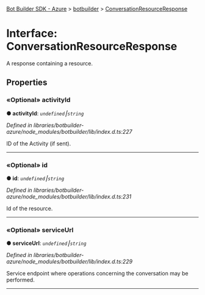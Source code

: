 [Bot Builder SDK - Azure](../README.md) > [botbuilder](../modules/botbuilder.md) > [ConversationResourceResponse](../interfaces/botbuilder.conversationresourceresponse.md)



# Interface: ConversationResourceResponse


A response containing a resource.


## Properties
<a id="activityid"></a>

### «Optional» activityId

**●  activityId**:  *`undefined`⎮`string`* 

*Defined in libraries/botbuilder-azure/node_modules/botbuilder/lib/index.d.ts:227*



ID of the Activity (if sent).




___

<a id="id"></a>

### «Optional» id

**●  id**:  *`undefined`⎮`string`* 

*Defined in libraries/botbuilder-azure/node_modules/botbuilder/lib/index.d.ts:231*



Id of the resource.




___

<a id="serviceurl"></a>

### «Optional» serviceUrl

**●  serviceUrl**:  *`undefined`⎮`string`* 

*Defined in libraries/botbuilder-azure/node_modules/botbuilder/lib/index.d.ts:229*



Service endpoint where operations concerning the conversation may be performed.




___


